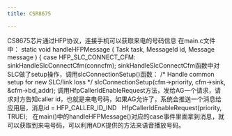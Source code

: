 ```yaml
---
title: CSR8675

---
```


CS8675芯片通过HFP协议，连接手机可以获取来电的号码信息 在main.c文件中： static void handleHFPMessage ( Task task, MessageId id, Message message ) { case HFP\_SLC\_CONNECT_CFM: sinkHandleSlcConnectCfm(conncfm); sinkHandleSlcConnectCfm函数中对SLC做了setup操作，调用slcConnectionSetup()函数： /\* Handle common setup for new SLC/link loss */ slcConnectionSetup(cfm->priority, cfm->sink, &cfm->bd_addr); 调用HfpCallerIdEnableRequest方法，发给AG一个请求，请求对方告知caller id，也就是来电号码，如果AG允许了，系统会推送一个消息给应用层，消息id = HFP\_CALLER\_ID_IND   HfpCallerIdEnableRequest(priority, TRUE);   在main()中的handleHFPMessage()对应的case事件里面拿到消息，就可以获取到来电号码，可以利用ADK提供的方法来语音播放号码。